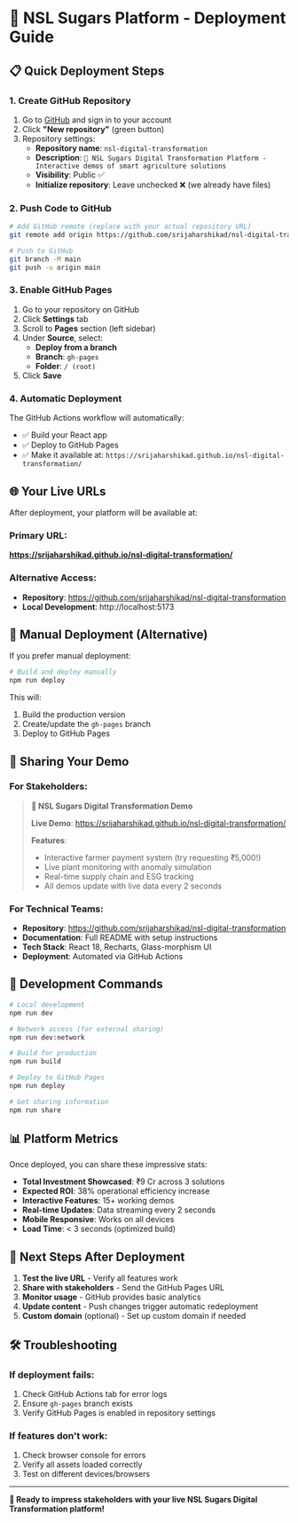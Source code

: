 # 🚀 NSL Sugars Platform - Deployment Guide

## 📋 Quick Deployment Steps

### 1. Create GitHub Repository

1. Go to [GitHub](https://github.com) and sign in to your account
2. Click **"New repository"** (green button)
3. Repository settings:
   - **Repository name**: `nsl-digital-transformation`
   - **Description**: `🌱 NSL Sugars Digital Transformation Platform - Interactive demos of smart agriculture solutions`
   - **Visibility**: Public ✅
   - **Initialize repository**: Leave unchecked ❌ (we already have files)

### 2. Push Code to GitHub

```bash
# Add GitHub remote (replace with your actual repository URL)
git remote add origin https://github.com/srijaharshikad/nsl-digital-transformation.git

# Push to GitHub
git branch -M main
git push -u origin main
```

### 3. Enable GitHub Pages

1. Go to your repository on GitHub
2. Click **Settings** tab
3. Scroll to **Pages** section (left sidebar)
4. Under **Source**, select:
   - **Deploy from a branch**
   - **Branch**: `gh-pages`
   - **Folder**: `/ (root)`
5. Click **Save**

### 4. Automatic Deployment

The GitHub Actions workflow will automatically:
- ✅ Build your React app
- ✅ Deploy to GitHub Pages
- ✅ Make it available at: `https://srijaharshikad.github.io/nsl-digital-transformation/`

## 🌐 Your Live URLs

After deployment, your platform will be available at:

### Primary URL:
**https://srijaharshikad.github.io/nsl-digital-transformation/**

### Alternative Access:
- **Repository**: https://github.com/srijaharshikad/nsl-digital-transformation
- **Local Development**: http://localhost:5173

## 🔄 Manual Deployment (Alternative)

If you prefer manual deployment:

```bash
# Build and deploy manually
npm run deploy
```

This will:
1. Build the production version
2. Create/update the `gh-pages` branch
3. Deploy to GitHub Pages

## 📱 Sharing Your Demo

### For Stakeholders:
> **🌱 NSL Sugars Digital Transformation Demo**
> 
> **Live Demo**: https://srijaharshikad.github.io/nsl-digital-transformation/
> 
> **Features**:
> - Interactive farmer payment system (try requesting ₹5,000!)
> - Live plant monitoring with anomaly simulation
> - Real-time supply chain and ESG tracking
> - All demos update with live data every 2 seconds

### For Technical Teams:
- **Repository**: https://github.com/srijaharshikad/nsl-digital-transformation
- **Documentation**: Full README with setup instructions
- **Tech Stack**: React 18, Recharts, Glass-morphism UI
- **Deployment**: Automated via GitHub Actions

## 🔧 Development Commands

```bash
# Local development
npm run dev

# Network access (for external sharing)
npm run dev:network

# Build for production
npm run build

# Deploy to GitHub Pages
npm run deploy

# Get sharing information
npm run share
```

## 📊 Platform Metrics

Once deployed, you can share these impressive stats:

- **Total Investment Showcased**: ₹9 Cr across 3 solutions
- **Expected ROI**: 38% operational efficiency increase
- **Interactive Features**: 15+ working demos
- **Real-time Updates**: Data streaming every 2 seconds
- **Mobile Responsive**: Works on all devices
- **Load Time**: < 3 seconds (optimized build)

## 🎯 Next Steps After Deployment

1. **Test the live URL** - Verify all features work
2. **Share with stakeholders** - Send the GitHub Pages URL
3. **Monitor usage** - GitHub provides basic analytics
4. **Update content** - Push changes trigger automatic redeployment
5. **Custom domain** (optional) - Set up custom domain if needed

## 🛠️ Troubleshooting

### If deployment fails:
1. Check GitHub Actions tab for error logs
2. Ensure `gh-pages` branch exists
3. Verify GitHub Pages is enabled in repository settings

### If features don't work:
1. Check browser console for errors
2. Verify all assets loaded correctly
3. Test on different devices/browsers

---

**🚀 Ready to impress stakeholders with your live NSL Sugars Digital Transformation platform!**
